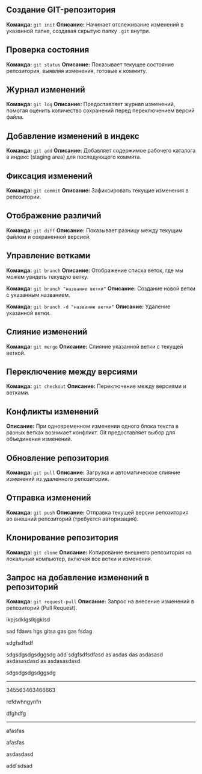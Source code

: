 ## Создание GIT-репозитория

**Команда:** `git init`
**Описание:** Начинает отслеживание изменений в указанной папке, создавая скрытую папку `.git` внутри.

## Проверка состояния

**Команда:** `git status`
**Описание:** Показывает текущее состояние репозитория, выявляя изменения, готовые к коммиту.

## Журнал изменений

**Команда:** `git log`
**Описание:** Предоставляет журнал изменений, помогая оценить количество сохранений перед переключением версий файла.

## Добавление изменений в индекс

**Команда:** `git add`
**Описание:** Добавляет содержимое рабочего каталога в индекс (staging area) для последующего коммита.

## Фиксация изменений

**Команда:** `git commit`
**Описание:** Зафиксировать текущие изменения в репозитории.

## Отображение различий

**Команда:** `git diff`
**Описание:** Показывает разницу между текущим файлом и сохраненной версией.

## Управление ветками

**Команда:** `git branch`
**Описание:** Отображение списка веток, где мы можем увидеть текущую ветку.

**Команда:** `git branch "название ветки"`
**Описание:** Создание новой ветки с указанным названием.

**Команда:** `git branch -d "название ветки"`
**Описание:** Удаление указанной ветки.

## Слияние изменений

**Команда:** `git merge`
**Описание:** Слияние указанной ветки с текущей веткой.

## Переключение между версиями

**Команда:** `git checkout`
**Описание:** Переключение между версиями и ветками.

## Конфликты изменений

**Описание:** При одновременном изменении одного блока текста в разных ветках возникает конфликт. Git предоставляет выбор для объединения изменений.

## Обновление репозитория

**Команда:** `git pull`
**Описание:** Загрузка и автоматическое слияние изменений из удаленного репозитория.

## Отправка изменений

**Команда:** `git push`
**Описание:** Отправка текущей версии репозитория во внешний репозиторий (требуется авторизация).

## Клонирование репозитория

**Команда:** `git clone`
**Описание:** Копирование внешнего репозитория на локальный компьютер, включая все ветки и изменения.

## Запрос на добавление изменений в репозиторий

**Команда:** `git request-pull`
**Описание:** Запрос на внесение изменений в репозиторий (Pull Request).




ikpjsdklgslkjgklsd



sad
fdaws
hgs
gitsa
gas
gas
fsdag


sdgfsdfsdf

sdgsdgsdgsdggsdg
add`sdgfsdfsdfasd
as
asdas
das
asdasasd
asdasasdasd
as
asdasasdasd


sdgsdgsdgsdggsdg

---------------


345563463466663


refdwhngynfn

dfghdfg




---------------






afasfas


afasfas



asdasdasd

add`sdsad

